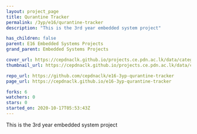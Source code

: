 ```yaml
---
layout: project_page
title: Qurantine Tracker
permalink: /3yp/e16/qurantine-tracker
description: "This is the 3rd year embedded system project"

has_children: false
parent: E16 Embedded Systems Projects
grand_parent: Embedded Systems Projects

cover_url: https://cepdnaclk.github.io/projects.ce.pdn.ac.lk/data/categories/3yp/cover_page.jpg
thumbnail_url: https://cepdnaclk.github.io/projects.ce.pdn.ac.lk/data/categories/3yp/thumbnail.jpg

repo_url: https://github.com/cepdnaclk/e16-3yp-qurantine-tracker
page_url: https://cepdnaclk.github.io/e16-3yp-qurantine-tracker

forks: 6
watchers: 0
stars: 0
started_on: 2020-10-17T05:53:43Z
---
```

This is the 3rd year embedded system project

